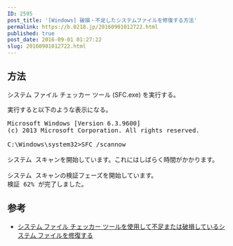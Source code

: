 ```yaml
---
ID: 2595
post_title: '[Windows] 破損・不足したシステムファイルを修復する方法'
permalink: https://b.0218.jp/20160901012722.html
published: true
post_date: 2016-09-01 01:27:22
slug: 20160901012722.html
---
```

<!--more-->

<h2>方法</h2>

システム ファイル チェッカー ツール (SFC.exe) を実行する。

実行すると以下のような表示になる。

<pre class="cmd">Microsoft Windows [Version 6.3.9600]
(c) 2013 Microsoft Corporation. All rights reserved.
    
C:\Windows\system32>SFC /scannow
    
システム スキャンを開始しています。これにはしばらく時間がかかります。
    
システム スキャンの検証フェーズを開始しています。
検証 62% が完了しました。</pre>

<h2>参考</h2>

<ul>
<li><a href="https://support.microsoft.com/ja-jp/kb/929833">システム ファイル チェッカー ツールを使用して不足または破損しているシステム ファイルを修復する</a></li>
</ul>
